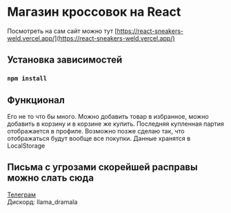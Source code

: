 # Магазин кроссовок на React

Посмотреть на сам сайт можно тут [https://react-sneakers-weld.vercel.app/](https://react-sneakers-weld.vercel.app/)

## Установка зависимостей

### `npm install`

## Функционал

Его не то что бы много. Можно добавить товар в избранное, можно добавить в корзину и в корзине же купить. Последняя купленная партия отображается в профиле. Возможно позже сделаю так, что отображаться будут вообще все покупки. Данные хранятся в LocalStorage

## Письма с угрозами скорейшей расправы можно слать сюда

[Телеграм](https://t.me/llama_baldeet)  
Дискорд: llama_dramala
